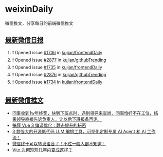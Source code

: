 # weixinDaily
微信推文，分享每日的前端微信推文

## [最新微信日报](https://github.com/kujian/weixinDaily/issues)

<!--START_SECTION:activity-->
1. ❗ Opened issue [#1736](https://github.com/kujian/frontendDaily/issues/1736) in [kujian/frontendDaily](https://github.com/kujian/frontendDaily)
2. ❗ Opened issue [#2877](https://github.com/kujian/githubTrending/issues/2877) in [kujian/githubTrending](https://github.com/kujian/githubTrending)
3. ❗ Opened issue [#1735](https://github.com/kujian/frontendDaily/issues/1735) in [kujian/frontendDaily](https://github.com/kujian/frontendDaily)
4. ❗ Opened issue [#2876](https://github.com/kujian/githubTrending/issues/2876) in [kujian/githubTrending](https://github.com/kujian/githubTrending)
5. ❗ Opened issue [#1734](https://github.com/kujian/frontendDaily/issues/1734) in [kujian/frontendDaily](https://github.com/kujian/frontendDaily)
<!--END_SECTION:activity-->


## [最新微信推文](https://weixin.qdkfweb.cn/)

<!-- BLOG-POST-LIST:START -->
- [同事收到1w年终奖，快到下班点时，遇到领导来查岗，同事恰好不在工位，结果领导直接告诉负责人，让以后下班报备再走。](https://weixin.qdkfweb.cn/47990.html)
- [搞懂 Vue 3 编译优化：静态提升的秘密](https://weixin.qdkfweb.cn/47971.html)
- [3 款强大的开源低代码 LLM 编排工具，可视化定制专属 AI Agent 和 AI 工作流！](https://weixin.qdkfweb.cn/47972.html)
- [微信终于可以转发语音了！不过一般人都不知道！](https://weixin.qdkfweb.cn/47985.html)
- [Vite 为何短短几年内变成这样？](https://weixin.qdkfweb.cn/47940.html)
<!-- BLOG-POST-LIST:END -->